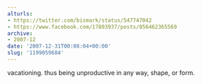 ```yaml
---
alturls:
- https://twitter.com/bismark/status/547747042
- https://www.facebook.com/17803937/posts/856462365569
archive:
- 2007-12
date: '2007-12-31T00:08:04+00:00'
slug: '1199059684'
---
```


vacationing. thus being unproductive in any way, shape, or form.

